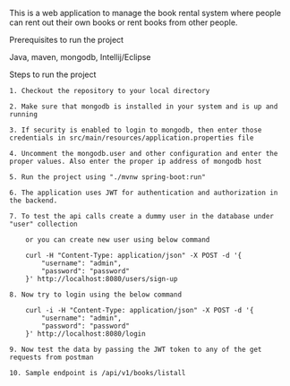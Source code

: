 This is a web application to manage the book rental system
where people can rent out their own books or rent books from
other people.


Prerequisites to run the project

Java, maven, mongodb, Intellij/Eclipse


Steps to run the project

    1. Checkout the repository to your local directory

    2. Make sure that mongodb is installed in your system and is up and running

    3. If security is enabled to login to mongodb, then enter those credentials in src/main/resources/application.properties file

    4. Uncomment the mongodb.user and other configuration and enter the proper values. Also enter the proper ip address of mongodb host

    5. Run the project using "./mvnw spring-boot:run"

    6. The application uses JWT for authentication and authorization in the backend.

    7. To test the api calls create a dummy user in the database under "user" collection

        or you can create new user using below command

        curl -H "Content-Type: application/json" -X POST -d '{
            "username": "admin",
            "password": "password"
        }' http://localhost:8080/users/sign-up

    8. Now try to login using the below command

        curl -i -H "Content-Type: application/json" -X POST -d '{
            "username": "admin",
            "password": "password"
        }' http://localhost:8080/login

    9. Now test the data by passing the JWT token to any of the get requests from postman

    10. Sample endpoint is /api/v1/books/listall
